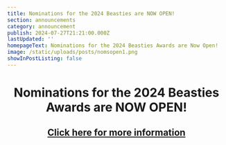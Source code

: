```yaml
---
title: Nominations for the 2024 Beasties are NOW OPEN!
section: announcements
category: announcement
publish: 2024-07-27T21:21:00.000Z
lastUpdated: ''
homepageText: Nominations for the 2024 Beasties Awards are Now Open!
image: /static/uploads/posts/nomsopen1.png
showInPostListing: false
---
```


<h1 class="centered">Nominations for the 2024 Beasties Awards are NOW OPEN!</h1>
<h2 class="centered">
    <a href="/the-beastsaber-mapping-awards" id="refresh-link">Click here for more information</a>
</h2>

<style>
    .centered {
        text-align: center;
    }
</style>
<script>
  document.getElementById('refresh-link').addEventListener('click', function(event) {
    event.preventDefault();
    window.location.href = '/the-beastsaber-mapping-awards';
  });
</script>
